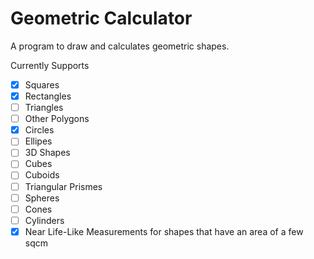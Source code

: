 # Geometric Calculator
A program to draw and calculates geometric shapes.

Currently Supports
- [x] Squares
- [x] Rectangles
- [ ] Triangles
- [ ] Other Polygons
- [x] Circles
- [ ] Ellipes
- [ ] 3D Shapes
- [ ] Cubes
- [ ] Cuboids
- [ ] Triangular Prismes
- [ ] Spheres
- [ ] Cones
- [ ] Cylinders
- [x] Near Life-Like Measurements for shapes that have an area of a few sqcm
